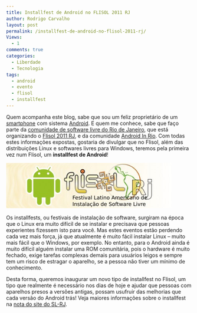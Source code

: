 ```yaml
---
title: Installfest de Android no FLISOL 2011 RJ
author: Rodrigo Carvalho
layout: post
permalink: /installfest-de-android-no-flisol-2011-rj/
Views:
  - 1
comments: true
categories:
  - Liberdade
  - Tecnologia
tags:
  - android
  - evento
  - flisol
  - installfest
---
```

Quem acompanha este blog, sabe que sou um feliz proprietário de um <a title="Meu querido HTC Magic" href="https://en.wikipedia.org/wiki/HTC_Magic" target="_blank">smartphone</a> com sistema <a title="Android" href="https://www.android.com/" target="_blank">Android</a>. E quem me conhece, sabe que faço parte da <a title="SL-RJ" href="https://softwarelivre-rj.org" target="_blank">comunidade de software livre do Rio de Janeiro</a>, que está organizando o <a title="Flisol 2011 RJ" href="https://flisol.softwarelivre-rj.org" target="_blank">Flisol 2011 RJ</a>, e da comunidade <a title="Android In Rio" href="https://androidinrio.com.br" target="_blank">Android In Rio</a>. Com todas estes informações expostas, gostaria de divulgar que no Flisol, além das distribuições Linux e softwares livres para Windows, teremos pela primeira vez num Flisol, um **installfest de Android**!

<img class="size-full wp-image-553 aligncenter" title="flisol-android" src="/wp-content/uploads/2011/04/flisol-android-e1301785952505.jpg" alt="" width="448" height="123" />

Os installfests, ou festivais de instalação de software, surgiram na época que o Linux era muito difícil de se instalar e precisava que pessoas experientes fizessem isto para você. Mas estes eventos estão perdendo cada vez mais força, já que atualmente é muito fácil instalar Linux &#8211; muito mais fácil que o Windows, por exemplo. No entanto, para o Android ainda é muito difícil alguém instalar uma ROM comunitária, pois o hardware é muito fechado, exige tarefas complexas demais para usuários leigos e sempre tem um risco de estragar o aparelho, se a pessoa não tiver um mínimo de conhecimento.

Desta forma, queremos inaugurar um novo tipo de installfest no Flisol, um tipo que realmente é necessário nos dias de hoje e ajudar que pessoas com aparelhos presos a versões antigas, possam usufruir das melhorias que cada versão do Android trás! Veja maiores informações sobre o installfest na <a title="Installfest de Android no Flisol 2011 RJ" href="https://softwarelivre-rj.org/2011/installfest-de-android-no-flisol-2011-rj/" target="_blank">nota do site do SL-RJ</a>.
